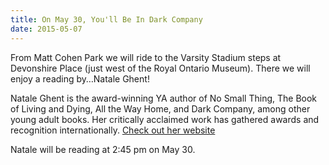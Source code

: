 ```yaml
---
title: On May 30, You'll Be In Dark Company
date: 2015-05-07
---
```


From Matt Cohen Park we will ride to the Varsity Stadium steps at Devonshire Place (just west of the Royal Ontario Museum). There we will enjoy a reading by…Natale Ghent!

Natale Ghent is the award-winning YA author of No Small Thing, The Book of Living and Dying, All the Way Home, and Dark Company, among other young adult books. Her critically acclaimed work has gathered awards and recognition internationally. [Check out her website](www.nataleghent.com)

Natale will be reading at 2:45 pm on May 30.
